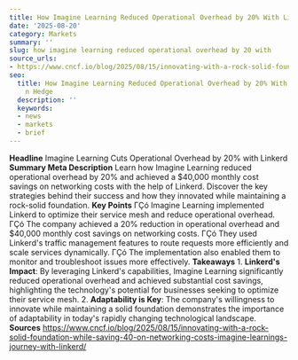 ```yaml
---
title: How Imagine Learning Reduced Operational Overhead by 20% With Linkerd
date: '2025-08-20'
category: Markets
summary: ''
slug: how imagine learning reduced operational overhead by 20 with
source_urls:
- https://www.cncf.io/blog/2025/08/15/innovating-with-a-rock-solid-foundation-while-saving-40-on-networking-costs-imagine-learnings-journey-with-linkerd/
seo:
  title: How Imagine Learning Reduced Operational Overhead by 20% With Linkerd | Hash
    n Hedge
  description: ''
  keywords:
  - news
  - markets
  - brief
---
```


**Headline** Imagine Learning Cuts Operational Overhead by 20% with Linkerd  **Summary Meta Description** Learn how Imagine Learning reduced operational overhead by 20% and achieved a $40,000 monthly cost savings on networking costs with the help of Linkerd. Discover the key strategies behind their success and how they innovated while maintaining a rock-solid foundation.  **Key Points**  ΓÇó Imagine Learning implemented Linkerd to optimize their service mesh and reduce operational overhead. ΓÇó The company achieved a 20% reduction in operational overhead and $40,000 monthly cost savings on networking costs. ΓÇó They used Linkerd's traffic management features to route requests more efficiently and scale services dynamically. ΓÇó The implementation also enabled them to monitor and troubleshoot issues more effectively.  **Takeaways**  1. **Linkerd's Impact**: By leveraging Linkerd's capabilities, Imagine Learning significantly reduced operational overhead and achieved substantial cost savings, highlighting the technology's potential for businesses seeking to optimize their service mesh. 2. **Adaptability is Key**: The company's willingness to innovate while maintaining a solid foundation demonstrates the importance of adaptability in today's rapidly changing technological landscape.  **Sources** https://www.cncf.io/blog/2025/08/15/innovating-with-a-rock-solid-foundation-while-saving-40-on-networking-costs-imagine-learnings-journey-with-linkerd/ 
